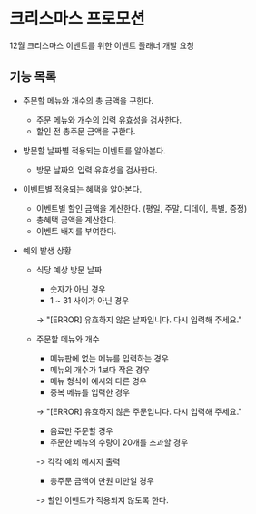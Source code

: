 # 크리스마스 프로모션

12월 크리스마스 이벤트를 위한 이벤트 플래너 개발 요청

## 기능 목록

- 주문할 메뉴와 개수의 총 금액을 구한다.
  - 주문 메뉴와 개수의 입력 유효성을 검사한다.
  - 할인 전 총주문 금액을 구한다.
- 방문할 날짜별 적용되는 이벤트를 알아본다.
  - 방문 날짜의 입력 유효성을 검사한다.
- 이벤트별 적용되는 혜택을 알아본다.
  - 이벤트별 할인 금액을 계산한다. (평일, 주말, 디데이, 특별, 증정)
  - 총혜택 금액을 계산한다.
  - 이벤트 배지를 부여한다.

- 예외 발생 상황

  - 식당 예상 방문 날짜
    - 숫자가 아닌 경우
    - 1 ~ 31 사이가 아닌 경우

    -> "[ERROR] 유효하지 않은 날짜입니다. 다시 입력해 주세요."

  - 주문할 메뉴와 개수
    - 메뉴판에 없는 메뉴를 입력하는 경우
    - 메뉴의 개수가 1보다 작은 경우
    - 메뉴 형식이 예시와 다른 경우
    - 중복 메뉴를 입력한 경우

    -> "[ERROR] 유효하지 않은 주문입니다. 다시 입력해 주세요."

    - 음료만 주문할 경우
    - 주문한 메뉴의 수량이 20개를 초과할 경우

    -> 각각 예외 메시지 출력

    - 총주문 금액이 만원 미만일 경우

    -> 할인 이벤트가 적용되지 않도록 한다.

